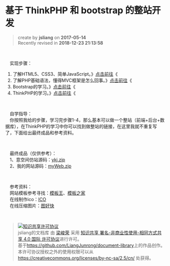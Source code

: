 基于 ThinkPHP 和 bootstrap 的整站开发
===

> create by **jsliang** on **2017-05-14**  
> Recently revised in **2018-12-23 21:13:58**

<br>

&emsp;实现步骤：
1. 了解HTML5、CSS3、简单JavaScript。》[点击前往](./03.md)《  
2. 了解PHP基础语法，懂得MVC框架是怎么回事。》[点击前往](./04.md)《  
3. Bootstrap的学习。》[点击前往](./05.md)《  
4. ThinkPHP的学习。》[点击前往](./06.md)《  

<br>

&emsp;自学指导：  
&emsp;你按照我给的步骤，学习完步骤1-4，那么基本可以做一个整站（前端+后台+数据库），在ThinkPHP的学习中你可以找到做整站的链接，在这里我就不重复写了，下面给出最终成品和参考资料。

<br>

&emsp;最终成品（仅供参考）：  
&emsp;1、意空间仿站源码：[ykj.zip](./resource/ykj.zip)  
&emsp;2、我的网站源码：[myWeb.zip](./resource/myWeb.zip)  

<br>

&emsp;参考资料：  
&emsp;网站模板参考寻找：[模板王](http://www.mobanwang.com/)、[模板之家](http://www.cssmoban.com/)  
&emsp;在线制作ico：[ICO](http://www.ico.la/)  
&emsp;在线压缩图片：[图好快](http://www.tuhaokuai.com/image?b2)  

<br>

> <a rel="license" href="http://creativecommons.org/licenses/by-nc-sa/4.0/"><img alt="知识共享许可协议" style="border-width:0" src="https://i.creativecommons.org/l/by-nc-sa/4.0/88x31.png" /></a><br /><span xmlns:dct="http://purl.org/dc/terms/" property="dct:title">jsliang的文档库</span> 由 <a xmlns:cc="http://creativecommons.org/ns#" href="https://github.com/LiangJunrong/document-library" property="cc:attributionName" rel="cc:attributionURL">梁峻荣</a> 采用 <a rel="license" href="http://creativecommons.org/licenses/by-nc-sa/4.0/">知识共享 署名-非商业性使用-相同方式共享 4.0 国际 许可协议</a>进行许可。<br />基于<a xmlns:dct="http://purl.org/dc/terms/" href="https://github.com/LiangJunrong/document-library" rel="dct:source">https://github.com/LiangJunrong/document-library</a>上的作品创作。<br />本许可协议授权之外的使用权限可以从 <a xmlns:cc="http://creativecommons.org/ns#" href="https://creativecommons.org/licenses/by-nc-sa/2.5/cn/" rel="cc:morePermissions">https://creativecommons.org/licenses/by-nc-sa/2.5/cn/</a> 处获得。